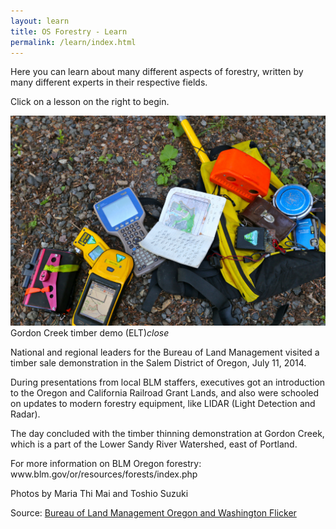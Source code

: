 ```yaml
---
layout: learn
title: OS Forestry - Learn
permalink: /learn/index.html
---
```


Here you can learn about many different aspects of forestry, written by many different experts in their respective fields.

Click on a lesson on the right to begin.



<div class="card">
	<div class="card-image waves-effect waves-block waves-light">
		<img class="activator" src="/assets/img/learn_index_gear.jpg">
	</div>
	<div class="card-reveal blue-grey darken-3 white-text">
		<span class="card-title">Gordon Creek timber demo (ELT)<i class="material-icons right">close</i></span>
		<p>National and regional leaders for the Bureau of Land Management visited a timber sale demonstration in the Salem District of Oregon, July 11, 2014.</p>
		<p>During presentations from local BLM staffers, executives got an introduction to the Oregon and California Railroad Grant Lands, and also were schooled on updates to modern forestry equipment, like LIDAR (Light Detection and Radar).</p>
		<p>The day concluded with the timber thinning demonstration at Gordon Creek, which is a part of the Lower Sandy River Watershed, east of Portland.</p>
		<p>For more information on BLM Oregon forestry: www.blm.gov/or/resources/forests/index.php</p>
		<p>Photos by Maria Thi Mai and Toshio Suzuki</p>
		<p>Source: <a class="orange-text text-lighten-3" href="https://www.flickr.com/photos/blmoregon/14639744776/">Bureau of Land Management Oregon and Washington Flicker</a></p>
	</div>
</div>